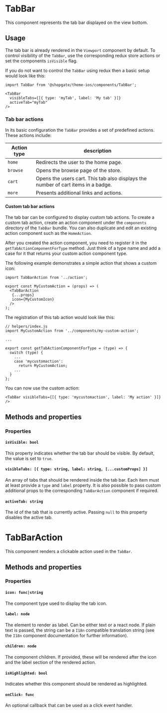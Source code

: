 # TabBar

This component represents the tab bar displayed on the view bottom.

## Usage

The tab bar is already rendered in the `Viewport` component by default.
To control visibility of the `TabBar`, use the corresponding redux store actions
or set the components `isVisible` flag.

If you do not want to control the `TabBar` using redux then a basic
setup would look like this:

```
import TabBar from '@shopgate/theme-ios/components/TabBar';

<TabBar 
  visibleTabs={[{ type: 'myTab', label: 'My tab' }]}
  activeTab="myTab"
/>
```

### Tab bar actions

In its basic configuration the `TabBar` provides a set of predefined actions. These actions include:

Action type | description
--- | ---
`home` | Redirects the user to the home page.
`browse` | Opens the browse page of the store.
`cart` | Opens the users cart. This tab also displays the number of cart items in a badge.
`more` | Presents additional links and actions.
 
#### Custom tab bar actions

The tab bar can be configured to display custom tab actions. To create a custom tab action, create
an action component under the `components` directory of the `TabBar` bundle. You can also duplicate
and edit an existing action component such as the `HomeAction`.

After you created the action component, you need to register it in the `getTabActionComponentForType`
method. Just think of a type name and add a case for it that returns your custom action component 
type.

The following example demonstrates a simple action that shows a custom icon:  

```
import TabBarAction from '../action';

export const MyCustomAction = (props) => (
  <TabBarAction
   {...props}
   icon={MyCustomIcon}
  />
);
```

The registration of this tab action would look like this:

```
// helpers/index.js
import MyCustomAction from '../components/my-custom-action';

...

export const getTabActionComponentForType = (type) => {
  switch (type) {
    ...
    case 'mycustomaction':
      return MyCustomAction;
    ...
  }
};

```

You can now use the custom action:

```
<TabBar visibleTabs={[{ type: 'mycustomaction', label: 'My action' }]} />
```

## Methods and properties

### Properties

#### `isVisible: bool`

This property indicates whether the tab bar should be visible. By default, the value is set to `true`.

#### `visibleTabs: [{ type: string, label: string, [...customProps] }]`

An array of tabs that should be rendered inside the tab bar. Each item must at least provide
a `type` and `label` property. It is also possible to pass custom additional props to the 
corresponding `TabBarAction` component if required.

#### `activeTab: string`

The id of the tab that is currently active. Passing `null` to this property disables the active tab.

# TabBarAction

This component renders a clickable action used in the `TabBar`.

## Methods and properties

### Properties

#### `icon: func|string`

The component type used to display the tab icon.

#### `label: node`

The element to render as label. Can be either text or a react node. If plain text is passed,
the string can be a `I18n` compatible translation string (see the `I18n` component documentation
for further information).

#### `children: node`

The component children. If provided, these will be rendered after the icon and the label section of
the rendered action.

#### `isHighlighted: bool`

Indicates whether this component should be rendered as highlighted.

#### `onClick: func`

An optional callback that can be used as a click event handler.
